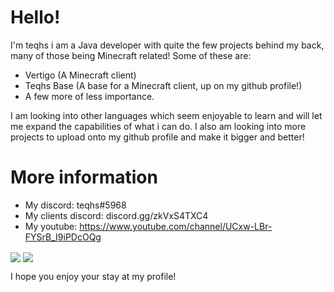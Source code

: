 # Hello!

I'm teqhs i am a Java developer with quite the few projects behind my back, many of those being Minecraft related! Some of these are:
- Vertigo (A Minecraft client)
- Teqhs Base (A base for a Minecraft client, up on my github profile!)
- A few more of less importance.

I am looking into other languages which seem enjoyable to learn and will let me expand the capabilities of what i can do. I also am looking into more projects to upload onto my github profile and make it bigger and better!

# More information
- My discord: teqhs#5968
- My clients discord: discord.gg/zkVxS4TXC4
- My youtube: https://www.youtube.com/channel/UCxw-LBr-FYSrB_I9iPDcOQg

<img align="center" src="https://github-readme-stats.vercel.app/api/top-langs/?username=devteqhs&count_private=true&langs_count=7" /> 
<img align="center" src="https://github-readme-stats.vercel.app/api?username=devteqhs&count_private=true" />  

I hope you enjoy your stay at my profile!
